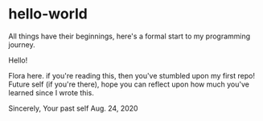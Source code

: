 # hello-world
All things have their beginnings, here's a formal start to my programming journey.

Hello!

Flora here. if you're reading this, then you've stumbled upon my first repo! 
Future self (if you're there), hope you can reflect upon how much you've learned since I wrote this.

Sincerely,
Your past self 
Aug. 24, 2020
